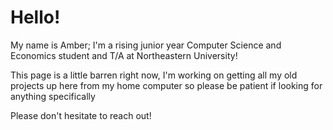 # Hello!
My name is Amber; I'm a rising junior year Computer Science and Economics student and T/A at Northeastern University!

This page is a little barren right now, I'm working on getting all my old projects up here from my home computer
so please be patient if looking for anything specifically

Please don't hesitate to reach out!
